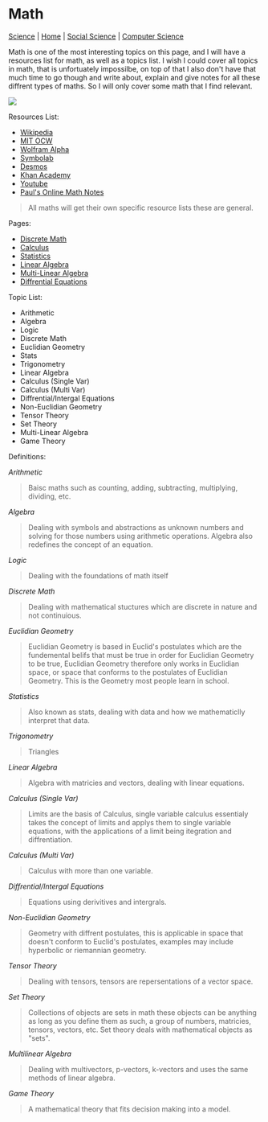 # Math

[Science](./file.md) | [Home](./README.md) | [Social Science](./file3.md) | [Computer Science](./file4.md)

Math is one of the most interesting topics on this page, and I will have a resources list for math, as well as a topics list. I wish I could cover all topics in math, that is unfortuately impossilbe, on top of that I also don't have that much time to go though and write about, explain and give notes for all these diffrent types of maths. So I will only cover some math that I find relevant.

![](https://proxy.duckduckgo.com/iu/?u=https%3A%2F%2Fedgy.app%2Fwp-content%2Fuploads%2F2018%2F04%2FMath-awareness-month-feature-image.jpg&f=1&nofb=1)

Resources List:

* [Wikipedia](https://www.wikipedia.org/)
* [MIT OCW](https://ocw.mit.edu/index.htm)
* [Wolfram Alpha](https://www.wolframalpha.com/)
* [Symbolab](https://www.symbolab.com/)
* [Desmos](https://www.desmos.com/calculator)
* [Khan Academy](https://www.khanacademy.org/math)
* [Youtube](https://www.youtube.com/)
* [Paul's Online Math Notes](http://tutorial.math.lamar.edu/)

>All maths will get their own specific resource lists these are general.

Pages:

* [Discrete Math](./file2/dm.md)
* [Calculus](./file2/calc.md)
* [Statistics](./file2/stats.md)
* [Linear Algebra](./file2/linalg.md)
* [Multi-Linear Algebra](./file2./multilinalg.md)
* [Diffrential Equations](./file2/diffeq.md)

Topic List:

* Arithmetic
* Algebra
* Logic
* Discrete Math
* Euclidian Geometry
* Stats
* Trigonometry
* Linear Algebra
* Calculus (Single Var)
* Calculus (Multi Var)
* Diffrential/Intergal Equations
* Non-Euclidian Geometry
* Tensor Theory
* Set Theory
* Multi-Linear Algebra
* Game Theory

Definitions:

*Arithmetic*
>Baisc maths such as counting, adding, subtracting, multiplying, dividing, etc.

*Algebra*
>Dealing with symbols and abstractions as unknown numbers and solving for those numbers using arithmetic operations. Algebra also redefines the concept of an equation.

*Logic*
>Dealing with the foundations of math itself

*Discrete Math*
>Dealing with mathematical stuctures which are discrete in nature and not continuious.

*Euclidian Geometry*
>Euclidian Geometry is based in Euclid's postulates which are the fundemental belifs that must be true in order for Euclidian Geometry to be true, Euclidian Geometry therefore only works in Euclidian space, or space that conforms to the postulates of Euclidian Geometry. This is the Geometry most people learn in school.

*Statistics*
>Also known as stats, dealing with data and how we mathematiclly interpret that data.

*Trigonometry*
>Triangles

*Linear Algebra*
>Algebra with matricies and vectors, dealing with linear equations.

*Calculus (Single Var)*
>Limits are the basis of Calculus, single variable calculus essentialy takes the concept of limits and applys them to single variable equations, with the applications of a limit being itegration and diffrentiation.

*Calculus (Multi Var)*
>Calculus with more than one variable.

*Diffrential/Intergal Equations*
>Equations using derivitives and intergrals.

*Non-Euclidian Geometry*
>Geometry with diffrent postulates, this is applicable in space that doesn't conform to Euclid's postulates, examples may include hyperbolic or riemannian geometry.

*Tensor Theory*
>Dealing with tensors, tensors are repersentations of a vector space.

*Set Theory*
>Collections of objects are sets in math these objects can be anything as long as you define them as such, a group of numbers, matricies, tensors, vectors, etc. Set theory deals with mathematical objects as "sets".

*Multilinear Algebra*
>Dealing with multivectors, p-vectors, k-vectors and uses the same methods of linear algebra.

*Game Theory*
>A mathematical theory that fits decision making into a model.
